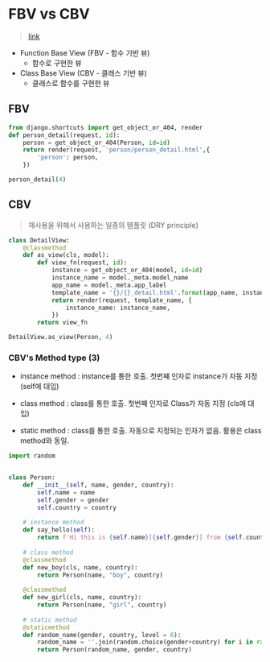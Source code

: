 # FBV vs CBV
> [link](http://jangwon.io/django/study/2018/03/01/(Django)-FBV%EC%99%80-CBV%EC%9D%98-%EC%A0%95%EC%9D%98/)

- Function Base View (FBV - 함수 기반 뷰)
  - 함수로 구현한 뷰
- Class Base View (CBV - 클래스 기반 뷰)
  - 클래스로 함수를 구현한 뷰


## FBV
```python
from django.shortcuts import get_object_or_404, render
def person_detail(request, id):
    person = get_object_or_404(Person, id=id)
    return render(request, 'person/person_detail.html',{
        'person': person,
    })

person_detail(4)
```

## CBV
> 재사용을 위해서 사용하는 일종의 템플릿 (DRY principle)

```python
class DetailView:
    @classmethod
    def as_view(cls, model):
        def view_fn(request, id):
            instance = get_object_or_404(model, id=id)
            instance_name = model._meta.model_name
            app_name = model._meta.app_label
            template_name = '{}/{}_detail.html'.format(app_name, instance_name)
            return render(request, template_name, {
                instance_name: instance_name,
            })
        return view_fn

DetailView.as_view(Person, 4)
```

### CBV's Method type (3)

- instance method : instance를 통한 호출. 첫번째 인자로 instance가 자동 지정 (self에 대입)

- class method : class를 통한 호출. 첫번째 인자로 Class가 자동 지정 (cls에 대입)

- static method : class를 통한 호출. 자동으로 지정되는 인자가 없음. 활용은 class method와 동일.

```python
import random


class Person:
    def __init__(self, name, gender, country):
        self.name = name
        self.gender = gender
        self.country = country
    
    # instance method
    def say_hello(self):
        return f'Hi this is {self.name}[{self.gender}] from {self.country}'
    
    # class method
    @classmethod
    def new_boy(cls, name, country):
        return Person(name, "boy", country)
    
    @classmethod
    def new_girl(cls, name, country):
        return Person(name, "girl", country)
    
    # static method
    @staticmethod
    def random_name(gender, country, level = 6):
        random_name = ''.join(random.choice(gender+country) for i in range(level))
        return Person(random_name, gender, country)
```

